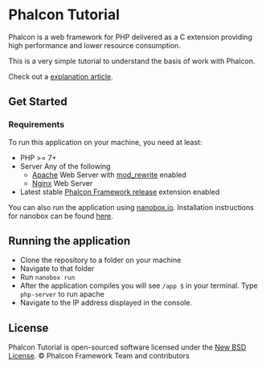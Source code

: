 # Phalcon Tutorial

Phalcon is a web framework for PHP delivered as a C extension providing high
performance and lower resource consumption.

This is a very simple tutorial to understand the basis of work with Phalcon.

Check out a [explanation article][1].

## Get Started

### Requirements

To run this application on your machine, you need at least:

* PHP >= 7+
* Server Any of the following
    * [Apache][2] Web Server with [mod_rewrite][3] enabled
    * [Nginx][4] Web Server
* Latest stable [Phalcon Framework release][5] extension enabled

You can also run the application using [nanobox.io][8]. Installation instructions for nanobox can be found [here][9].

## Running the application
* Clone the repository to a folder on your machine
* Navigate to that folder
* Run `nanobox run`
* After the application compiles you will see `/app $` in your terminal. Type `php-server` to run apache
* Navigate to the IP address displayed in the console.

## License

Phalcon Tutorial is open-sourced software licensed under the [New BSD License][6]. © Phalcon Framework Team and contributors

[1]: https://halityesil.com/php/phalcon/temel-phalcon-uygulamasi-olusturmak/
[2]: http://httpd.apache.org/
[3]: http://httpd.apache.org/docs/current/mod/mod_rewrite.html
[4]: http://nginx.org/
[5]: https://github.com/phalcon/cphalcon/releases
[6]: https://github.com/phalcon/tutorial/blob/master/docs/LICENSE.md
[7]: https://github.com/phalcon/phalcon-devtools
[8]: https://nanobox.io
[9]: https://docs.nanobox.io/install/
